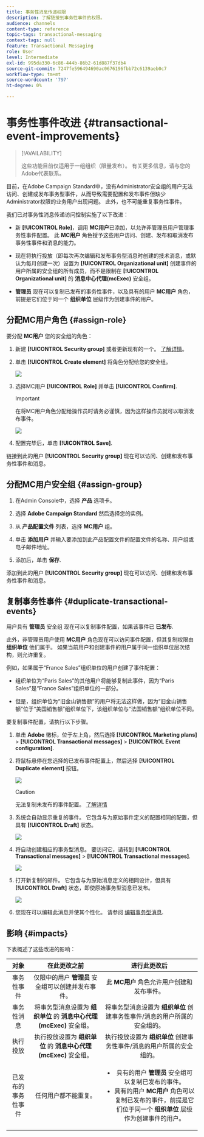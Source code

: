 ```yaml
---
title: 事务性消息传递权限
description: 了解链接到事务性事件的权限。
audience: channels
content-type: reference
topic-tags: transactional-messaging
context-tags: null
feature: Transactional Messaging
role: User
level: Intermediate
exl-id: 995da330-6c86-444b-86b2-61d887f37db4
source-git-commit: 7247fe596494690ac0676196fbb72c6139aeb0c7
workflow-type: tm+mt
source-wordcount: '797'
ht-degree: 0%

---
```


# 事务性事件改进 {#transactional-event-improvements}

>[!AVAILABILITY]
>
>这些功能目前仅适用于一组组织（限量发布）。 有关更多信息，请与您的Adobe代表联系。

目前，在Adobe Campaign Standard中，没有Administrator安全组的用户无法访问、创建或发布事务型事件，从而导致需要配置和发布事件但缺少Administrator权限的业务用户出现问题。 此外，也不可能重复事务性事件。

我们已对事务性消息传递访问控制实施了以下改进：

* 新 **[!UICONTROL Role]**，调用 **MC用户**&#x200B;已添加，以允许非管理员用户管理事务性事件配置。 此 **MC用户** 角色授予这些用户访问、创建、发布和取消发布事务性事件和消息的能力。

* 现在将执行投放（即每次再次编辑和发布事务型消息时创建的技术消息，或默认为每月创建一次）设置为 **[!UICONTROL Organizational unit]** 创建事件的用户所属的安全组的所有成员，而不是限制在 **[!UICONTROL Organizational unit]** 的 **消息中心代理(mcExec)** 安全组。

* **管理员** 现在可以复制已发布的事务性事件，以及具有的用户 **MC用户** 角色，前提是它们位于同一个 **组织单位** 层级作为创建事件的用户。

## 分配MC用户角色 {#assign-role}

要分配 **MC用户** 您的安全组的角色：

1. 新建 **[!UICONTROL Security group]** 或者更新现有的一个。 [了解详情](../../administration/using/managing-groups-and-users.md)。

1. 单击 **[!UICONTROL Create element]** 将角色分配给您的安全组。

   ![](assets/event_access_1.png)

1. 选择MC用户 **[!UICONTROL Role]** 并单击 **[!UICONTROL Confirm]**.

   >[!IMPORTANT]
   >
   > 在将MC用户角色分配给操作员时请务必谨慎，因为这样操作员就可以取消发布事件。

   ![](assets/event_access_2.png)

1. 配置完毕后，单击 **[!UICONTROL Save]**.

链接到此的用户 **[!UICONTROL Security group]** 现在可以访问、创建和发布事务性事件和消息。

## 分配MC用户安全组 {#assign-group}

1. 在Admin Console中，选择 **产品** 选项卡。

1. 选择 **Adobe Campaign Standard** 然后选择您的实例。

1. 从 **产品配置文件** 列表，选择 **MC用户** 组。

1. 单击 **添加用户** 并输入要添加到此产品配置文件的配置文件的名称、用户组或电子邮件地址。

1. 添加后，单击 **保存**.

添加到此的用户 **[!UICONTROL Security group]** 现在可以访问、创建和发布事务性事件和消息。

## 复制事务性事件 {#duplicate-transactional-events}

用户具有 **管理员** 安全组<!--([Functional administrators](../../administration/using/users-management.md#functional-administrators)?)--> 现在可以复制事件配置，如果该事件已 **已发布**.

此外，非管理员用户使用 **MC用户** 角色现在可以访问事件配置，但其复制权限由 **组织单位** 他们属于。 如果当前用户和创建事件的用户属于同一组织单位层次结构，则允许重复。

例如，如果属于“France Sales”组织单位的用户创建了事件配置：

* 组织单位为“Paris Sales”的其他用户将能够复制此事件，因为“Paris Sales”是“France Sales”组织单位的一部分。

* 但是，组织单位为“旧金山销售额”的用户将无法这样做，因为“旧金山销售额”位于“美国销售额”组织单位下，该组织单位与“法国销售额”组织单位不同。

要复制事件配置，请执行以下步骤。

1. 单击 **Adobe** 徽标，位于左上角，然后选择 **[!UICONTROL Marketing plans]** > **[!UICONTROL Transactional messages]** > **[!UICONTROL Event configuration]**.

1. 将鼠标悬停在您选择的已发布事件配置上，然后选择 **[!UICONTROL Duplicate element]** 按钮。

   ![](assets/message-center_duplicate-button.png)

   >[!CAUTION]
   >
   >无法复制未发布的事件配置。 [了解详情](publishing-transactional-event.md)

1. 系统会自动显示重复的事件。 它包含与为原始事件定义的配置相同的配置，但具有 **[!UICONTROL Draft]** 状态。

   ![](assets/message-center_duplicated-draft-event.png)

1. 将自动创建相应的事务型消息。 要访问它，请转到 **[!UICONTROL Transactional messages]** > **[!UICONTROL Transactional messages]**.

   ![](assets/message-center_duplicated-message.png)

1. 打开新复制的邮件。 它包含与为原始消息定义的相同设计，但具有 **[!UICONTROL Draft]** 状态，即使原始事务型消息已发布。

   ![](assets/message-center_duplicated-draft-message.png)

1. 您现在可以编辑此消息并使其个性化。 请参阅 [编辑事务型消息](../../channels/using/editing-transactional-message.md).

## 影响 {#impacts}

下表概述了这些改进的影响：

| 对象 | 在此更改之前 | 进行此更改后 |
|:-: | :--: | :-:|
| 事务性事件 | 仅限中的用户 **管理员** 安全组可以创建并发布事件。 | 此 **MC用户** 角色允许用户创建和发布事件。 |
| 事务性消息 | 将事务型消息设置为 **组织单位** 的 **消息中心代理(mcExec)** 安全组。 | 将事务型消息设置为 **组织单位** 创建事务性事件/消息的用户所属的安全组的。 |
| 执行投放 | 执行投放设置为 **组织单位** 的 **消息中心代理(mcExec)** 安全组。 | 执行投放设置为 **组织单位** 创建事务性事件/消息的用户所属的安全组的。 |
| 已发布的事务性事件 | 任何用户都不能重复。 | <ul><li>具有的用户 **管理员** 安全组可以复制已发布的事件。</li> <li>具有的用户 **MC用户** 角色可以复制已发布的事件，前提是它们位于同一个 **组织单位** 层级作为创建事件的用户。</li></ul> |


<!--Transactional Message Templates| Transactional Message templates are set to the Organizational unit **All**. | Transaction Message Template will be set to the **Organizational unit** of the security group to which the user creating the message template belongs.-->